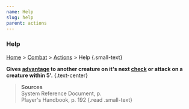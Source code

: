 ```yaml
---
name: Help
slug: help
parent: actions
---
```

### Help
[Home](dm-operations-center) > [Combat](combat) > [Actions](actions) > Help {.small-text}

**Gives [advantage](advantage-and-disadvantage) to another creature on it's next [check](ability-check) or attack on a creature within 5'.** {.text-center}

 
> **Sources** <br/>
> System Reference Document, p. <br/>
> Player's Handbook, p. 192
{.read .small-text}